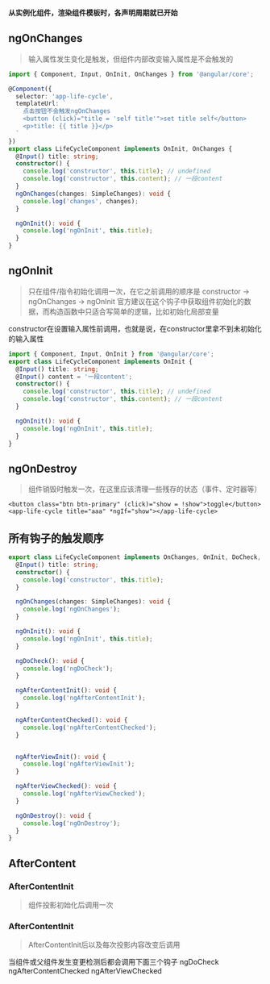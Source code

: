 **从实例化组件，渲染组件模板时，各声明周期就已开始**

## ngOnChanges
> 输入属性发生变化是触发，但组件内部改变输入属性是不会触发的

```typescript
import { Component, Input, OnInit, OnChanges } from '@angular/core';

@Component({
  selector: 'app-life-cycle',
  templateUrl: `
    点击按钮不会触发ngOnChanges
    <button (click)="title = 'self title'">set title self</button>
    <p>title: {{ title }}</p>
  `
})
export class LifeCycleComponent implements OnInit, OnChanges {
  @Input() title: string;
  constructor() {
    console.log('constructor', this.title); // undefined
    console.log('constructor', this.content); // 一段content
  }
  ngOnChanges(changes: SimpleChanges): void {
    console.log('changes', changes);
  }

  ngOnInit(): void {
    console.log('ngOnInit', this.title);
  }
}
```


## ngOnInit
> 只在组件/指令初始化调用一次，在它之前调用的顺序是 constructor -> ngOnChanges -> ngOnInit
> 官方建议在这个钩子中获取组件初始化的数据，而构造函数中只适合写简单的逻辑，比如初始化局部变量

constructor在设置输入属性前调用，也就是说，在constructor里拿不到未初始化的输入属性

```typescript
import { Component, Input, OnInit } from '@angular/core';
export class LifeCycleComponent implements OnInit {
  @Input() title: string;
  @Input() content = '一段content';
  constructor() {
    console.log('constructor', this.title); // undefined
    console.log('constructor', this.content); // 一段content
  }

  ngOnInit(): void {
    console.log('ngOnInit', this.title);
  }
}
```

## ngOnDestroy
> 组件销毁时触发一次，在这里应该清理一些残存的状态（事件、定时器等）

```angular2html
<button class="btn btn-primary" (click)="show = !show">toggle</button>
<app-life-cycle title="aaa" *ngIf="show"></app-life-cycle>
```

## 所有钩子的触发顺序

```typescript
export class LifeCycleComponent implements OnChanges, OnInit, DoCheck, AfterContentInit, AfterContentChecked, AfterViewInit, AfterViewChecked, OnDestroy {
  @Input() title: string;
  constructor() {
    console.log('constructor', this.title);
  }

  ngOnChanges(changes: SimpleChanges): void {
    console.log('ngOnChanges');
  }

  ngOnInit(): void {
    console.log('ngOnInit', this.title);
  }

  ngDoCheck(): void {
    console.log('ngDoCheck');
  }

  ngAfterContentInit(): void {
    console.log('ngAfterContentInit');
  }

  ngAfterContentChecked(): void {
    console.log('ngAfterContentChecked');
  }


  ngAfterViewInit(): void {
    console.log('ngAfterViewInit');
  }

  ngAfterViewChecked(): void {
    console.log('ngAfterViewChecked');
  }

  ngOnDestroy(): void {
    console.log('ngOnDestroy');
  }
}
```

## AfterContent

### AfterContentInit
> 组件投影初始化后调用一次

### AfterContentInit
> AfterContentInit后以及每次投影内容改变后调用

当组件或父组件发生变更检测后都会调用下面三个钩子
ngDoCheck
ngAfterContentChecked
ngAfterViewChecked
